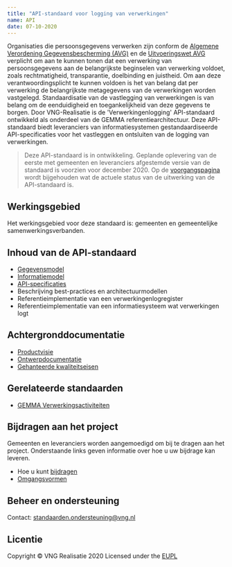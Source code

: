 ```yaml
---
title: "API-standaard voor logging van verwerkingen"
name: API
date: 07-10-2020
---
```


Organisaties die persoonsgegevens verwerken zijn conform de [Algemene Verordening Gegevensbescherming (AVG)](https://autoriteitpersoonsgegevens.nl/nl/over-privacy/wetten/algemene-verordening-gegevensbescherming-avg) en de [Uitvoeringswet AVG](https://wetten.overheid.nl/BWBR0040940/2019-02-19) verplicht om aan te kunnen tonen dat een verwerking van persoonsgegevens aan de belangrijkste beginselen van verwerking voldoet, zoals rechtmatigheid, transparantie, doelbinding en juistheid. Om aan deze verantwoordingsplicht te kunnen voldoen is het van belang dat per verwerking de belangrijkste metagegevens van de verwerkingen worden vastgelegd. Standaardisatie van de vastlegging van verwerkingen is van belang om de eenduidigheid en toegankelijkheid van deze gegevens te borgen. Door VNG-Realisatie is de 'Verwerkingenlogging' API-standaard ontwikkeld als onderdeel van de GEMMA referentiearchitectuur. Deze API-standaard biedt leveranciers van informatiesystemen gestandaardiseerde API-specificaties voor het vastleggen en ontsluiten van de logging van verwerkingen.

>Deze API-standaard is in ontwikkeling. Geplande oplevering van de eerste met gemeenten en leveranciers afgestemde versie van de standaard is voorzien voor december 2020. Op de [voorgangspagina](./_content/achtergronddocumentatie/voortgang.md) wordt bijgehouden wat de actuele status van de uitwerking van de API-standaard is.

## Werkingsgebied 
Het werkingsgebied voor deze standaard is: gemeenten en gemeentelijke samenwerkingsverbanden.

## Inhoud van de API-standaard
- [Gegevensmodel](./_content/gegevensmodel/index.md)
- [Informatiemodel](./_content/informatiemodel/index.md)
- [API-specificaties](./_content/api/index.md)
- Beschrijving best-practices en architectuurmodellen
- Referentieimplementatie van een verwerkingenlogregister
- Referentieimplementatie van een informatiesysteem wat verwerkingen logt

## Achtergronddocumentatie
- [Productvisie](./_content/productvisie/index.md)
- [Ontwerpdocumentatie](./_content/achtergronddocumentatie/ontwerp.md)
- [Gehanteerde kwaliteitseisen](./_content/achtergronddocumentatie/definition_of_done.md)

## Gerelateerde standaarden
* [GEMMA Verwerkingsactiviteiten](https://github.com/VNG-Realisatie/gemma-verwerkingsactiviteiten)

## Bijdragen aan het project
Gemeenten en leveranciers worden aangemoedigd om bij te dragen aan het project. Onderstaande links geven informatie over hoe u uw bijdrage kan leveren.
- Hoe u kunt [bijdragen](https://github.com/VNG-Realisatie/Tutorial/blob/master/CONTRIBUTING.md)
- [Omgangsvormen](https://github.com/VNG-Realisatie/Tutorial/blob/master/CODE_OF_CONDUCT.md)

## Beheer en ondersteuning
Contact: standaarden.ondersteuning@vng.nl

## Licentie
Copyright &copy; VNG Realisatie 2020
Licensed under the [EUPL](https://github.com/VNG-Realisatie/gemma-verwerkingenlogging/blob/master/LICENCE.md)
